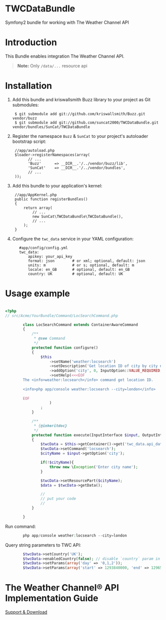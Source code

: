 TWCDataBundle
=============

Symfony2 bundle for working with The Weather Channel API

Introduction
============

This Bundle enables integration The Weather Channel API.

>**Note:** Only `/data/...` resource api

Installation
============

  1. Add this bundle and kriswallsmith Buzz library to your project as Git submodules:

          $ git submodule add git://github.com/kriswallsmith/Buzz.git vendor/buzz
          $ git submodule add git://github.com/suncat2000/TWCDataBundle.git vendor/bundles/SunCat/TWCDataBundle

  2. Register the namespace `Buzz` & `SunCat` to your project's autoloader bootstrap script:

          //app/autoload.php
          $loader->registerNamespaces(array(
                // ...
                'Buzz'      => __DIR__.'/../vendor/buzz/lib',
                'SunCat'    => __DIR__.'/../vendor/bundles',
                // ...
          ));

  3. Add this bundle to your application's kernel:

          //app/AppKernel.php
          public function registerBundles()
          {
              return array(
                  // ...
                  new SunCat\TWCDataBundle\TWCDataBundle(),
                  // ...
              );
          }

  4. Configure the `twc_data` service in your YAML configuration:

            #app/config/config.yml
            twc_data:
                apikey: your_api_key
                format: json        # or xml; optional, default: json
                units: m            # or s; optional, default: m
                locale: en_GB       # optional, default: en_GB
                country: UK         # optional, default: UK

Usage example
============

``` php

<?php
// src/Acme/YourBundle/Command/LocSearchCommand.php

        class LocSearchCommand extends ContainerAwareCommand
        {
            /**
             * @see Command
             */
            protected function configure()
            {
                $this
                    ->setName('weather:locsearch')
                    ->setDescription('Get location ID of city by city name')
                    ->addOption('city', 0, InputOption::VALUE_REQUIRED, 'City name')
                    ->setHelp(<<<EOF
        The <info>weather:locsearch</info> command get location ID.
        
        <info>php app/console weather:locsearch --city=london</info>
        
        EOF
                    )
                ;
            }

            /**
             * {@inheritdoc}
             */
            protected function execute(InputInterface $input, OutputInterface $output)
            {
                $twcData = $this->getContainer()->get('twc_data.api_data');
                $twcData->setCommand('locsearch');
                $cityName = $input->getOption('city');

                if(!$cityName){
                    throw new \Exception('Enter city name');
                }

                $twcData->setResourcePart($cityName);
                $data = $twcData->getData();

                //
                // put your code
                //
            }

        }
```

Run command:

``` php
        php app/console weather:locsearch --city=london
```

Query string parameters to TWC API:

``` php
        $twcData->setCountry('UK');
        $twcData->enabledCountry(false); // disable `country` param in query string to TWC API
        $twcData->setParams(array('day' => '0,1,2'));
        $twcData->setParams(array('start' => 1293840000, 'end' => 1296518399));
```

The Weather Channel® API Implementation Guide
============

[Support & Download](http://portal.theweatherchannel.com/support.aspx)